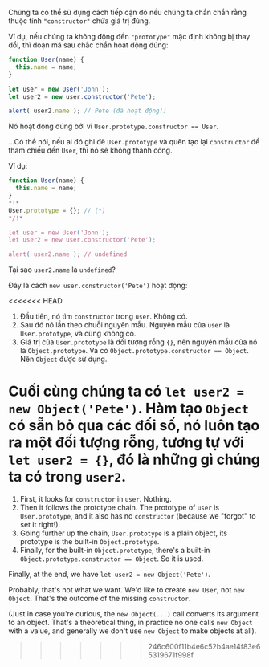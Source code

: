 Chúng ta có thể sử dụng cách tiếp cận đó nếu chúng ta chắn chắn rằng thuộc tính `"constructor"` chứa giá trị đúng.

Ví dụ, nếu chúng ta không động đến `"prototype"` mặc định không bị thay đổi, thì đoạn mã sau chắc chắn hoạt động đúng:

```js run
function User(name) {
  this.name = name;
}

let user = new User('John');
let user2 = new user.constructor('Pete');

alert( user2.name ); // Pete (đã hoạt động!)
```

Nó hoạt động đúng bởi vì `User.prototype.constructor == User`.

...Có thể nói, nếu ai đó ghi đè `User.prototype` và quên tạo lại `constructor` để tham chiếu đến `User`, thì nó sẽ không thành công.

Ví dụ:

```js run
function User(name) {
  this.name = name;
}
*!*
User.prototype = {}; // (*)
*/!*

let user = new User('John');
let user2 = new user.constructor('Pete');

alert( user2.name ); // undefined
```

Tại sao `user2.name` là `undefined`?

Đây là cách `new user.constructor('Pete')` hoạt động:

<<<<<<< HEAD
1. Đầu tiên, nó tìm `constructor` trong `user`. Không có.
2. Sau đó nó lần theo chuỗi nguyên mẫu. Nguyên mẫu của `user` là `User.prototype`, và cũng không có.
3. Giá trị của `User.prototype` là đối tượng rỗng `{}`, nên nguyên mẫu của nó là `Object.prototype`. Và có `Object.prototype.constructor == Object`. Nên `Object` được sử dụng.

Cuối cùng chúng ta có `let user2 = new Object('Pete')`. Hàm tạo `Object` có sẵn bỏ qua các đối số, nó luôn tạo ra một đối tượng rỗng, tương tự với `let user2 = {}`, đó là những gì chúng ta có trong `user2`.
=======
1. First, it looks for `constructor` in `user`. Nothing.
2. Then it follows the prototype chain. The prototype of `user` is `User.prototype`, and it also has no `constructor` (because we "forgot" to set it right!).
3. Going further up the chain, `User.prototype` is a plain object, its prototype is the built-in `Object.prototype`. 
4. Finally, for the built-in `Object.prototype`, there's a built-in `Object.prototype.constructor == Object`. So it is used.

Finally, at the end, we have `let user2 = new Object('Pete')`. 

Probably, that's not what we want. We'd like to create `new User`, not `new Object`. That's the outcome of the missing `constructor`.

(Just in case you're curious, the `new Object(...)` call converts its argument to an object. That's a theoretical thing, in practice no one calls `new Object` with a value, and generally we don't use `new Object` to make objects at all).
>>>>>>> 246c600f11b4e6c52b4ae14f83e65319671f998f
